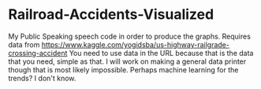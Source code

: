 # Railroad-Accidents-Visualized
My Public Speaking speech code in order to produce the graphs. Requires data from https://www.kaggle.com/yogidsba/us-highway-railgrade-crossing-accident
You need to use data in the URL because that is the data that you need, simple as that.
I will work on making a general data printer though that is most likely impossible. Perhaps machine learning for the trends? I don't know.
